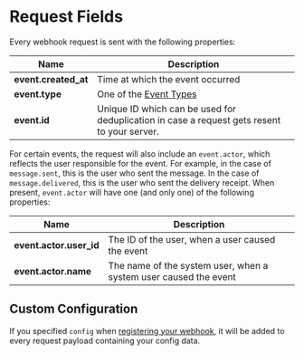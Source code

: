 # Request Fields

Every webhook request is sent with the following properties:

| Name | Description |
|--------|--------------|
| **event.created_at** | Time at which the event occurred |
| **event.type** | One of the [Event Types](introduction#event-types) |
| **event.id** | Unique ID which can be used for deduplication in case a request gets resent to your server. |

For certain events, the request will also include an `event.actor`, which reflects the user responsible for the event.  For example, in the case of `message.sent`, this is the user who sent the message.  In the case of `message.delivered`, this is the user who sent the delivery receipt.  When present, `event.actor` will have one (and only one) of the following properties:

| Name | Description |
|------|-------------|
| **event.actor.user_id** | The ID of the user, when a user caused the event |
| **event.actor.name** | The name of the system user, when a system user caused the event |

## Custom Configuration

If you specified `config` when [registering your webhook](/docs/webhooks/rest#register), it will be added to every request payload containing your config data.
